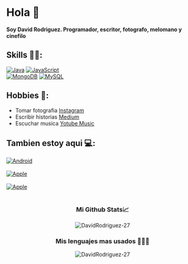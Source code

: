 # Hola 👋
**Soy David Rodriguez. Programador, escritor, fotografo, melomano y cinefilo**

## Skills 👨‍💼:


[![Java](https://img.shields.io/badge/Java-007396?style=for-the-badge&logo=java&logoColor=white&labelColor=101010)]()
[![JavaScript](https://img.shields.io/badge/JavaScript-F7DF1E?style=for-the-badge&logo=javascript&logoColor=white&labelColor=101010)]()
</br>
[![MongoDB](https://img.shields.io/badge/MongoDB-47A248?style=for-the-badge&logo=mongodb&logoColor=white&labelColor=101010)]()
[![MySQL](https://img.shields.io/badge/MySQL-4479A1?style=for-the-badge&logo=mysql&logoColor=white&labelColor=101010)]()





## Hobbies 👾:

* Tomar fotografia [Instagram](https://www.instagram.com/davidrodri_gz/)
* Escribir historias [Medium](https://davidrodrig.medium.com/)
* Escuchar musica [Yotube Music]([https://open.spotify.com/user/2qaoh82a88rryvt75o6jiotw3?si=b5bc2676ca304377](https://music.youtube.com/channel/UCkUXajOmIpFz8_CmzPFBrjA))


## Tambien estoy aqui 💻:
[![Android](https://img.shields.io/badge/sololearn-David_Rodiguez-1DA1F2?style=for-the-badge&logo=white&labelColor=5d698f)](https://www.sololearn.com/profile/21082571)</br></br>
[![Apple](https://img.shields.io/badge/replit-David_Rodiguez-1DA1F2?style=for-the-badge&logo=white&labelColor=675587)](https://www.replit.com/@DavidRodrigue53)  </br></br>
[![Apple](https://img.shields.io/badge/Stackoverflow-David_Rodiguez-1DA1F2?style=for-the-badge&logo=white&labelColor=452732)](https://stackoverflow.com/users/15654108/david-rodriguez)</br></br>



<h3 align="center">Mi Github Stats📈</h3>

<p align="center"> <img src="https://github-readme-stats.vercel.app/api?username=DavidRodriguez-27&show_icons=true&theme=tokyonight" alt="DavidRodriguez-27" /> </p>


<h3 align="center">Mis lenguajes mas usados 👨🏻‍💻</h3>
<p align="center"> <img src="https://github-readme-stats.vercel.app/api/top-langs/?username=DavidRodriguez-27&theme=tokyonight" alt="DavidRodriguez-27" /> </p>



